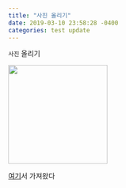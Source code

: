 ```yaml
---
title: "사진 올리기"
date: 2019-03-10 23:58:28 -0400
categories: test update
---
```


`사진` 올리기

<div>
<img width="200" src="https://user-images.githubusercontent.com/34255526/54086774-d685fb80-438f-11e9-9dc4-26bfd5982afd.jpg">
</div>

[여기][blog-docs]서 가져왔다

[blog-docs]: https://hanee24.github.io/2017/12/21/how-to-upload-image-with-github-readme/
